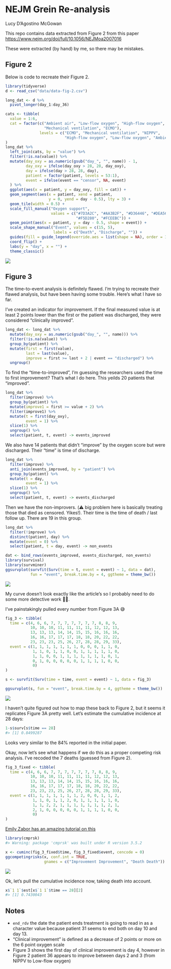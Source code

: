 
<!-- README.md is generated from README.Rmd. Please edit that file -->

# NEJM Grein Re-analysis

Lucy D’Agostino McGowan

<!-- badges: start -->

<!-- badges: end -->

This repo contains data extracted from Figure 2 from this paper
<https://www.nejm.org/doi/full/10.1056/NEJMoa2007016>

These were extracted (by hand) by me, so there may be mistakes.

## Figure 2

Below is code to recreate their Figure 2.

``` r
library(tidyverse)
d <- read_csv("data/data-fig-2.csv")
```

``` r
long_dat <- d %>%
  pivot_longer(day_1:day_36)

cats <- tibble(
  value = 1:6,
  cat = factor(c("Ambient air", "Low-flow oxygen", "High-flow oxygen", "NIPPV", 
                 "Mechanical ventilation", "ECMO"),
               levels = c("ECMO", "Mechanical ventilation", "NIPPV", 
                          "High-flow oxygen", "Low-flow oxygen", "Ambient air"))
)
long_dat %>%
  left_join(cats, by = "value") %>%
  filter(!is.na(value)) %>%
  mutate(day_oxy = as.numeric(gsub("day_", "", name)) - 1,
         day_oxy = ifelse(day_oxy > 28, 28, day_oxy),
         day = ifelse(day > 28, 28, day),
         patient = factor(patient, levels = 53:1),
         event = ifelse(event == "censor", NA, event)
  ) %>%
  ggplot(aes(x = patient, y = day_oxy, fill = cat)) +
  geom_segment(aes(x = patient, xend = patient,
                   y = 0, yend = day - 0.5), lty = 3) +
  geom_tile(width = 0.5) + 
  scale_fill_manual("Oxygen support",
                    values = c("#7D3A2C", "#AA3B2F", "#D36446", "#DEA568", 
                               "#F5D280", "#FCEEBC")) +
  geom_point(aes(x = patient, y = day - 0.5, shape = event)) +
  scale_shape_manual("Event", values = c(15, 5),
                     labels = c("Death", "Discharge", "")) +
  guides(fill = guide_legend(override.aes = list(shape = NA), order = 1)) +
  coord_flip() +
  labs(y = "day", x = "") +
  theme_classic()
```

![](README_files/figure-gfm/unnamed-chunk-3-1.png)<!-- -->

## Figure 3

The time-to-event analysis is definitely flawed. I’m trying to recreate
their flawed analysis, but have been having some trouble. Here’s what I
have so far.

I’ve created an indicator for improvement. If the final measured value
is at least 2 points lower than the first or the patient was discharged,
they were considered “clinically improved”.

``` r
long_dat <- long_dat %>%
  mutate(day_oxy = as.numeric(gsub("day_", "", name))) %>%
  filter(!is.na(value)) %>%
  group_by(patient) %>%
  mutate(first = first(value),
         last = last(value),
         improve = first >= last + 2 | event == "discharged") %>%
  ungroup()
```

To find the “time-to-improved”, I’m guessing the researchers used the
time to first improvement? That’s what I do here. This yeilds 20
patients that “improved”.

``` r
long_dat %>%
  filter(improve) %>%
  group_by(patient) %>%
  mutate(improve1 = first >= value + 2) %>%
  filter(improve1) %>%
  mutate(t = first(day_oxy),
         event = 1) %>%
  slice(1) %>%
  ungroup() %>%
  select(patient, t, event) -> events_improved
```

We also have 14 patients that didn’t “improve” by the oxygen score but
were discharged. Their “time” is time of discharge.

``` r
long_dat %>%
  filter(improve) %>%
  anti_join(events_improved, by = "patient") %>%
  group_by(patient) %>%
  mutate(t = day,
         event = 1) %>%
  slice(1) %>%
  ungroup() %>%
  select(patient, t, event) -> events_discharged
```

Then we have the non-improvers. (⚠️ big problem here is basically
treating those that died as censored. Yikes\!). Their time is the time
of death / last follow up. There are 19 in this group.

``` r
long_dat %>%
  filter(!improve) %>%
  distinct(patient, day) %>%
  mutate(event = 0) %>%
  select(patient, t = day, event) -> non_events
```

``` r
dat <- bind_rows(events_improved, events_discharged, non_events)
library(survival)
library(survminer)
ggsurvplot(survfit(Surv(time = t, event = event) ~ 1, data = dat),
           fun = "event", break.time.by = 4, ggtheme = theme_bw()) 
```

![](README_files/figure-gfm/unnamed-chunk-8-1.png)<!-- -->

My curve doesn’t look exactly like the article’s so I probably need to
do some more detective work 🕵️‍♂️.

I’ve painstakingly pulled every number from Figure 3A 😅

``` r
fig_3 <- tibble(
  time = c(4, 6, 6, 7, 7, 7, 7, 7, 7, 7, 8, 8, 9,
           10, 10, 10, 11, 11, 11, 11, 12, 12, 13,
           13, 13, 13, 14, 14, 15, 15, 16, 16, 16, 
           16, 16, 17, 17, 17, 18, 18, 20, 22, 22, 
           23, 23, 23, 25, 26, 27, 28, 28, 29, 33),
  event = c(1, 1, 1, 1, 1, 1, 1, 0, 0, 0, 1, 1, 0,
            1, 1, 0, 1, 1, 0, 0, 1, 1, 1, 1, 1, 0, 
            1, 1, 0, 0, 1, 1, 1, 1, 1, 1, 1, 0, 1, 
            0, 1, 0, 0, 0, 0, 0, 1, 1, 1, 1, 0, 0,
            0)
)
```

``` r
s <- survfit(Surv(time = time, event = event) ~ 1, data = fig_3)

ggsurvplot(s, fun = "event", break.time.by = 4, ggtheme = theme_bw())
```

![](README_files/figure-gfm/unnamed-chunk-10-1.png)<!-- -->

I haven’t quite figured out how to map these back to Figure 2, but it
seems it replicates Figure 3A pretty well. Let’s estimate the cumulative
incidence at 28 days:

``` r
1-s$surv[s$time == 28]
#> [1] 0.8499287
```

Looks very similar to the 84% reported in the initial paper.

Okay, now let’s see what happens if we do this as a proper competing
risk analysis. I’ve recoded the 7 deaths (guessed from Figure 2).

``` r
fig_3_fixed <- tibble(
  time = c(4, 6, 6, 7, 7, 7, 7, 7, 7, 7, 8, 8, 9,
           10, 10, 10, 11, 11, 11, 11, 12, 12, 13,
           13, 13, 13, 14, 14, 15, 15, 16, 16, 16, 
           16, 16, 17, 17, 17, 18, 18, 20, 22, 22, 
           23, 23, 23, 25, 26, 27, 28, 28, 29, 33),
  event = c(1, 1, 1, 1, 1, 1, 1, 2, 0, 0, 1, 1, 2,
            1, 1, 0, 1, 1, 2, 0, 1, 1, 1, 1, 1, 0, 
            1, 1, 2, 2, 1, 1, 1, 1, 1, 1, 1, 2, 1, 
            2, 1, 0, 0, 0, 0, 0, 1, 1, 1, 1, 0, 0,
            0)
)
```

[Emily Zabor has an amazing tutorial on
this](https://www.emilyzabor.com/tutorials/survival_analysis_in_r_tutorial.html#cumulative_incidence_for_competing_risks)

``` r
library(cmprsk)
#> Warning: package 'cmprsk' was built under R version 3.5.2

x <- cuminc(fig_3_fixed$time, fig_3_fixed$event, cencode = 0)
ggcompetingrisks(x, conf.int = TRUE,
                 gnames = c("Improvement Improvement", "Death Death"))
```

![](README_files/figure-gfm/unnamed-chunk-13-1.png)<!-- -->

Ok, let’s pull the cumulative incidence now, taking death into account.

``` r
x$`1 1`$est[x$`1 1`$time == 28][2]
#> [1] 0.7430043
```

## Notes

  - `end_rdv` the date the patient ends treatment is going to read in as
    a character value because patient 31 seems to end both on day 10 and
    day 13.
  - “Clinical improvement” is defined as a decrease of 2 points or more
    on the 6 point oxygen scale
  - Figure 3 shows the first day of clinical improvement is day 4,
    however in Figure 2 patient 36 appears to improve between days 2 and
    3 (from NIPPV to Low-flow oxygen)
